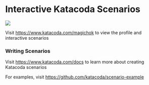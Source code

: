# Interactive Katacoda Scenarios

[![](http://shields.katacoda.com/katacoda/magichok/count.svg)](https://www.katacoda.com/magichok "Get your profile on Katacoda.com")

Visit https://www.katacoda.com/magichok to view the profile and interactive scenarios

### Writing Scenarios
Visit https://www.katacoda.com/docs to learn more about creating Katacoda scenarios

For examples, visit https://github.com/katacoda/scenario-example
